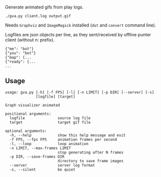 
Generate animated gifs from play logs.

    ./gva.py client.log output.gif

Needs `Graphviz` and `ImageMagick` installed (`dot` and `convert` command line).

Logfiles are json objects per line, as they sent/received by offline punter client
(without n: prefix).

    {"me": "bot"}
    {"you": "bot"}
    {"map": {...
    {"ready": {...
    ...


Usage
-----

```
usage: gva.py [-h] [-f FPS] [-l] [-n LIMIT] [-p DIR] [--server] [-s]
              [logfile] [target]

Graph visualizer animated

positional arguments:
  logfile               source log file
  target                target gif file

optional arguments:
  -h, --help            show this help message and exit
  -f FPS, --fps FPS     animation frames per second
  -l, --loop            loop animation
  -n LIMIT, --max-frames LIMIT
                        stop generating after N frames
  -p DIR, --save-frames DIR
                        directory to save frame images
  --server              server log format
  -s, --silent          be quiet
```
